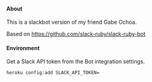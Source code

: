 #### About

This is a slackbot version of my friend Gabe Ochoa.

Based on https://github.com/slack-ruby/slack-ruby-bot

#### Environment

Get a Slack API token from the Bot integration settings.


```
heroku config:add SLACK_API_TOKEN=
```